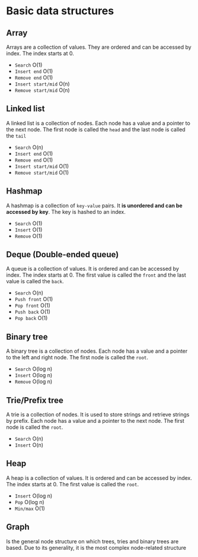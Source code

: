 # Basic data structures

## Array

Arrays are a collection of values. They are ordered and can be accessed by index. The index starts at 0.

- `Search` O(1)
- `Insert end` O(1)
- `Remove end` O(1)
- `Insert start/mid` O(n)
- `Remove start/mid` O(n)

## Linked list

A linked list is a collection of nodes. Each node has a value and a pointer to the next node. The first node is called the `head` and the last node is called the `tail`

- `Search` O(n)
- `Insert end` O(1)
- `Remove end` O(1)
- `Insert start/mid` O(1)
- `Remove start/mid` O(1)

## Hashmap

A hashmap is a collection of `key-value` pairs. It **is unordered and can be accessed by key**. The key is hashed to an index.

- `Search` O(1)
- `Insert` O(1)
- `Remove` O(1)

## Deque (Double-ended queue)

A queue is a collection of values. It is ordered and can be accessed by index. The index starts at 0. The first value is called the `front` and the last value is called the `back`.

- `Search` O(n)
- `Push front` O(1)
- `Pop front` O(1)
- `Push back` O(1)
- `Pop back` O(1)

## Binary tree

A binary tree is a collection of nodes. Each node has a value and a pointer to the left and right node. The first node is called the `root`.

- `Search` O(log n)
- `Insert` O(log n)
- `Remove` O(log n)

## Trie/Prefix tree

A trie is a collection of nodes. It is used to store strings and retrieve strings by prefix. Each node has a value and a pointer to the next node. The first node is called the `root`.

- `Search` O(n)
- `Insert` O(n)

## Heap

A heap is a collection of values. It is ordered and can be accessed by index. The index starts at 0. The first value is called the `root`.

- `Insert` O(log n)
- `Pop` O(log n)
- `Min/max` O(1)

## Graph

Is the general node structure on which trees, tries and binary trees are based. Due to its generality, it is the most complex node-related structure
